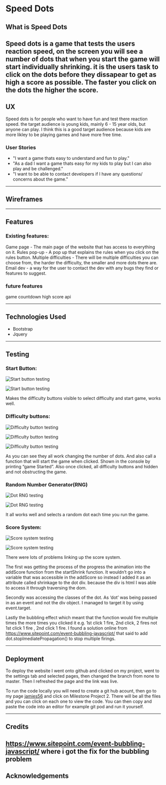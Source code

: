 # Speed Dots

## What is Speed Dots

Speed dots is a game that tests the users reaction speed, on the screen you will see a number of dots that when you start the game will start individually shrinking. it is the users task to click on the dots before they dissapear to get as high a score as possible. The faster you click on the dots the higher the score.
---
## UX
Speed dots is for people who want to have fun and test there reaction speed. the target audience is young kids, mainly 6 - 15 year olds, but anyone can play. I think this is a good target audience because kids are more likley to be playing games and have more free time.

### User Stories

* "I want a game thats easy to understand and fun to play."
* "As a dad I want a game thats easy for my kids to play but I can also play and be challenged."
* "I want to be able to contact developers if I have any questions/ concerns about the game."

---
## Wireframes

---
## Features

### Existing features:
Game page - The main page of the website that has access to everything on it.
Rules pop-up - A pop up that explains the rules when you click on the rules button.
Multiple difficulties - There will be multiple difficulties you can choose from, the harder the difficulty, the smaller and more dots there are.
Email dev - a way for the user to contact the dev with any bugs they find or features to suggest.

### future features

game countdown
high score api

---
## Technologies Used

* Bootstrap
* Jquery

---
## Testing

### Start Button:

![Start button testing](./assets/images/start-button-1.png)

![Start button testing](./assets/images/start-button-2.png)

Makes the difficulty buttons visible to select difficulty and start game, works well.


### Difficulty buttons:

![Difficulty button testing](./assets/images/difficulty-button-1.png)

![Difficulty button testing](./assets/images/difficulty-button-2.png)

![Difficulty button testing](./assets/images/difficulty-button-3.png)

As you can see they all work changing the number of dots. And also call a function that will start the game when clicked. Shown in the console by printing “game Started”. Also once clicked, all difficulty buttons and hidden and not obstructing the game.

###  Random Number Generator(RNG)

![Dot RNG testing](./assets/images/rng-screen.png)

![Dot RNG testing](./assets/images/rng-code.png)

It all works well and selects a random dot each time you run the game.


### Score System:

![Score system testing](./assets/images/score-screen.png)

![Score system testing](./assets/images/score-code.png)

There were lots of problems linking up the score system.

 The first was getting the process of the progress the animation into the addScore function from the startShrink function. It wouldn’t go into a variable that was accessible in the addScore so instead I added it as an attribute called shrinkage to the dot div. because the div is html I was able to access it through traversing the dom.

Secondly was accessing the classes of the dot. As ‘dot’ was being passed in as an event and not the div object. I managed to target it by using event.target.

Lastly the bubbling effect which meant that the function would fire multiple times the more times you clicked it e.g. 1st click 1 fire, 2nd click, 2 fires not 1st click 1 fire , 2nd click 1 fire. I found a solution online from https://www.sitepoint.com/event-bubbling-javascript/ that said to add dot.stopImediatePropagation() to stop multiple firings.

---
## Deployment

To deploy the website I went onto github and clicked on my project, went to the settings tab and selected pages, then changed the branch from none to master. Then I refreshed the page and the link was live.

To run the code locally you will need to create a git hub acount, then go to my page [jamies56](https://github.com/JamieS56) and click on Milestone Project 2. There will be all the files and you can click on each one to view the code. You can then copy and paste the code into an editor for example git pod and run it yourself.

---
## Credits
https://www.sitepoint.com/event-bubbling-javascript/ where i got the fix for the bubbling problem
---
## Acknowledgements 